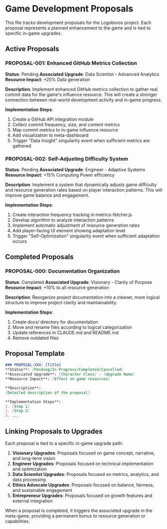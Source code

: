 # Game Development Proposals

This file tracks development proposals for the Logoboros project. Each proposal represents a planned enhancement to the game and is tied to specific in-game upgrades.

## Active Proposals

### PROPOSAL-001: Enhanced GitHub Metrics Collection
**Status**: Pending
**Associated Upgrade**: Data Scientist - Advanced Analytics
**Resource Impact**: +25% Data generation

**Description**:
Implement enhanced GitHub metrics collection to gather real commit data for the game's influence resource. This will create a stronger connection between real-world development activity and in-game progress.

**Implementation Steps**:
1. Create a GitHub API integration module
2. Collect commit frequency, size, and content metrics
3. Map commit metrics to in-game influence resource
4. Add visualization to meta-dashboard
5. Trigger "Data Insight" singularity event when sufficient metrics are gathered

### PROPOSAL-002: Self-Adjusting Difficulty System
**Status**: Pending
**Associated Upgrade**: Engineer - Adaptive Systems
**Resource Impact**: +15% Computing Power efficiency

**Description**:
Implement a system that dynamically adjusts game difficulty and resource generation rates based on player interaction patterns. This will improve game balance and engagement.

**Implementation Steps**:
1. Create interaction frequency tracking in metrics-fetcher.js
2. Develop algorithm to analyze interaction patterns
3. Implement automatic adjustment of resource generation rates
4. Add player-facing UI element showing adaptation level
5. Trigger "Self-Optimization" singularity event when sufficient adaptation occurs

## Completed Proposals

### PROPOSAL-000: Documentation Organization
**Status**: Completed
**Associated Upgrade**: Visionary - Clarity of Purpose
**Resource Impact**: +10% to all resource generation

**Description**:
Reorganize project documentation into a cleaner, more logical structure to improve project clarity and maintainability.

**Implementation Steps**:
1. Create docs/ directory for documentation
2. Move and rename files according to logical categorization
3. Update references in CLAUDE.md and README.md
4. Remove outdated files

## Proposal Template

```markdown
### PROPOSAL-XXX: [Title]
**Status**: [Pending/In Progress/Completed/Cancelled]
**Associated Upgrade**: [Character Class] - [Upgrade Name]
**Resource Impact**: [Effect on game resources]

**Description**:
[Detailed description of the proposal]

**Implementation Steps**:
1. [Step 1]
2. [Step 2]
3. ...
```

## Linking Proposals to Upgrades

Each proposal is tied to a specific in-game upgrade path:

1. **Visionary Upgrades**: Proposals focused on game concept, narrative, and long-term vision
2. **Engineer Upgrades**: Proposals focused on technical implementation and optimization
3. **Data Scientist Upgrades**: Proposals focused on metrics, analytics, and data processing
4. **Ethics Advocate Upgrades**: Proposals focused on balance, fairness, and sustainable engagement
5. **Entrepreneur Upgrades**: Proposals focused on growth features and external integration

When a proposal is completed, it triggers the associated upgrade in the meta-game, providing a permanent bonus to resource generation or capabilities.